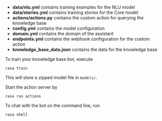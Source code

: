 - **data/nlu.yml** contains training examples for the NLU model
- **data/stories.yml** contains training stories for the Core model
- **actions/actions.py** contains the custom action for querying the knowledge base
- **config.yml** contains the model configuration
- **domain.yml** contains the domain of the assistant
- **endpoints.yml** contains the webhook configuration for the custom action
- **knowledge_base_data.json** contains the data for the knowledge base

To train your knowledge base bot, execute
```
rasa train
```
This will store a zipped model file in `models/`.

Start the action server by
```
rasa run actions
```

To chat with the bot on the command line, run
```
rasa shell
```
